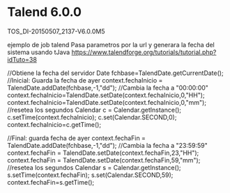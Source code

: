 Talend 6.0.0
====
TOS_DI-20150507_2137-V6.0.0M5

ejemplo de job talend
Pasa parametros por la url y generara la fecha del sistema usando tJava
https://www.talendforge.org/tutorials/tutorial.php?idTuto=38

//Obtiene la fecha del servidor
Date fchbase=TalendDate.getCurrentDate();
//Inicial: Guarda la fecha de ayer
context.fechaInicio = TalendDate.addDate(fchbase,-1,"dd");
//Cambia la fecha a "00:00:00"
context.fechaInicio=TalendDate.setDate(context.fechaInicio,0,"HH");
context.fechaInicio=TalendDate.setDate(context.fechaInicio,0,"mm");
//resetea los segundos
Calendar c = Calendar.getInstance();
c.setTime(context.fechaInicio);
c.set(Calendar.SECOND,0);
context.fechaInicio=c.getTime();

//Final: guarda fecha de ayer
context.fechaFin = TalendDate.addDate(fchbase,-1,"dd");
//Cambia la fecha a "23:59:59"
context.fechaFin = TalendDate.setDate(context.fechaFin,23,"HH");
context.fechaFin = TalendDate.setDate(context.fechaFin,59,"mm");
//resetea los segundos
Calendar s = Calendar.getInstance();
s.setTime(context.fechaFin);
s.set(Calendar.SECOND,59);
context.fechaFin=s.getTime();

